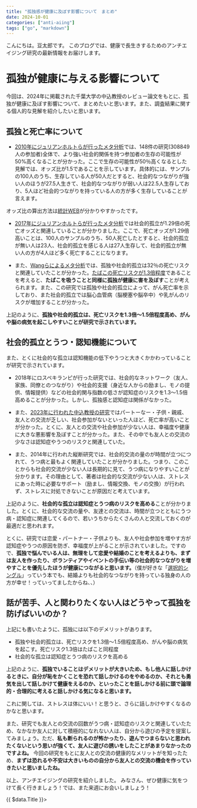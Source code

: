 ```yaml
---
title: "孤独感が健康に及ぼす影響について　まとめ"
date: 2024-10-01
categories: ["anti-aiing"]
tags: ["go", "markdown"]
---
```


こんにちは。豆太郎です。
このブログでは、健康で長生きするためのアンチエイジング研究の最新情報をお届けします。

# 孤独が健康に与える影響について

今回は、2024年に掲載された千葉大学の中込教授のレビュー論文をもとに、孤独が健康に及ぼす影響について、まとめたいと思います。また、調査結果に関する個人的な見解を紹介したいと思います。

## 孤独と死亡率について

- [2010年にジュリアンホルトらが行ったメタ分析](https://journals.plos.org/plosmedicine/article?id=10.1371/journal.pmed.1000316)では、148件の研究(308849人の参加者)全体で、より強い社会的関係を持つ参加者の生存の可能性が50%高くなることが分かった。ここで生存の可能性が50％高くなるとした見解では、オッズ比が1.5であることを示しています。具体的には、サンプルの100人のうち、生存している人が50人だとすると、社会的なつながりが強い人のほうが27.5人生きて、社会的なつながりが弱い人は22.5人生存しており、5人ほど社会的つながりを持っている人の方が多く生存していることが言えます。

オッズ比の算出方法は[統計WEB](https://bellcurve.jp/statistics/course/26781.html?srsltid=AfmBOoqYoMvo1Lb1i-Bgog10tuQWW4jKpDioYL7GqJ5Dm_VM5TcPf4ZA)が分かりやすかったです。


- [2017年にジュリアンホルトらが行ったメタ分析](https://www.ncbi.nlm.nih.gov/pmc/articles/PMC5598785/)では社会的孤立が1.29倍の死亡オッズと関連していることが分かりました。ここで、死亡オッズが1.29倍高いことは、100人のサンプルのうち、50人死亡したとすると、社会的孤立が無い人は23人、社会的孤立を感じる人は27人生存して、社会的孤立が無い人の方が4人ほど多く死亡することになります。

- また、[Wangらによるメタ分析](https://www.nature.com/articles/s41562-023-01617-6)では、孤独や社会的孤立は32％の死亡リスクと関連していたことが分かった。[たばこの死亡リスクが1.3倍程度](https://epi.ncc.go.jp/jphc/outcome/252.html#:~:text=%E3%81%AA%E3%81%84%E4%BA%BA%E3%82%88%E3%82%8A%E3%80%81-,%E7%B7%8F%E6%AD%BB%E4%BA%A1%E3%81%A7%E3%81%AF%E7%94%B7%E5%A5%B3%E3%81%A8%E3%82%821.3%E5%80%8D,-%E3%80%81%E3%81%8C%E3%82%93%E6%AD%BB%E4%BA%A1%E3%81%A7%E3%81%AF)であることを考えると、**たばこを吸うことと同様に孤独が健康に害を及ぼす**ことが考えられます。また、この研究では孤独や社会的孤立によって、がん死亡率を示しており、また社会的孤立では脳心血管病（脳梗塞や脳卒中）や乳がんのリスクが増加することが分かった。


上記のように、**孤独や社会的孤立は、死亡リスクを1.3倍～1.5倍程度高め、がんや脳の病気を起こしやすいことが研究で示されています。**

## 社会的孤立とうつ・認知機能について

また、とくに社会的な孤立は認知機能の低下やうつと大きくかかわっていることが研究で示されています。

- 2018年にロスペキランピが行った研究では、社会的なネットワーク（友人、家族、同僚とのつながり）や社会的支援（身近な人からの励まし、モノの提供、情報提供）などの社会的関与指数の低さが認知症のリスクを1.3～1.5倍高めることが分かった。しかし、孤独感と認知症は関係がなかった。

- また、[2023年に行われた中込教授の研究](https://www.sciencedirect.com/science/article/abs/pii/S0277953623002940)ではパートーなー・子供・親戚、友人との交流が乏しい、社会参加がないといった人ほど、死亡率が高いことが分かった。とくに、友人との交流や社会参加が少ない人は、幸福度や健康に大きな悪影響を及ぼすことが分かった。また、その中でも友人との交流の少なさは認知症やうつのリスクと関連していた。

- また、2014年に行われた縦断研究では、社会的交流の量のが時間が立つにつれて、うつ病と最もよく関連していたことが分かりました。つまり、このことからも社会的交流が少ない人は長期的に見て、うつ病になりやすいことが分かります。その理由として、著者は社会的な交流が少ない人は、ストレスにあった時に必要なサポート（励まし、情報交換、モノの交換）が行われず、ストレスに対処できないことが原因だと考えています。


上記のように、**社会的な孤立は認知症とうつ病のリスクを高める**ことが分かりました。とくに、社会的な交流の量や、友達との交流は、時間が立つとともにうつ病・認知症に関連してくるので、若いうちからたくさんの人と交流しておくのが最適だと思われます。


とくに、研究では恋愛・パートナー・子供よりも、友人や社会参加を増やす方が認知症やうつの原因を防ぎ、幸福度が上がることが示されていました。ですので、**孤独で悩んでいる人は、無理をして恋愛や結婚のことを考えるよりも、まずは友人を作ったり、ボランティアやイベントの手伝い等の社会的なつながりを増やすことを優先したほうが健康につながると思います。**（僕が好きな「[選択的シングル](https://books.rakuten.co.jp/rb/17455653/)」っていう本でも、結婚よりも社会的なつながりを持っている独身の人の方が幸せ！っていってましたからね、、）

## 話が苦手、人と関わりたくない人はどうやって孤独を防げばいいのか？

上記にも書いたように、孤独には以下のデメリットがあります。

- 孤独や社会的孤立は、死亡リスクを1.3倍～1.5倍程度高め、がんや脳の病気を起こす。死亡リスク1.3倍はたばこと同程度
- 社会的な孤立は認知症とうつ病のリスクを高める

上記のように、**孤独でいることはデメリットが大きいため、もし他人に話しかけるときに、自分が恥をかくことを恐れて話しかけるのをやめるのか、それとも勇気を出して話しかけて健康をえるのか、といったことを話しかける前に頭で論理的・合理的に考えると話しかける気になると思います。**

これに関しては、ストレスは体にいい！と思うと、さらに話しかけやすくなるのかなと思います。

また、研究でも友人との交流の回数がうつ病・認知症のリスクと関連していたため、なかなか友人に対して積極的になれない人は、自分から遊びの予定を提案してみましょう。ただ、**私も断られるのが怖かったり、遊んでつまらないと思われたくないという思いが強くて、友人に遊びの誘いをしたことがあまりなかったのですよね。**
今回の研究をもとに友人との交流の健康的なメリットがを知ったため、**まずは恐れるや不安は大きいものの自分から友人との交流の機会を作っていきたいと思いましたね。**


以上、アンチエイジングの研究を紹介しました。
みなさん、ぜひ健康に気をつけて長く行きましょう！では、また来週にお会いしましょう！
<div>
  {{ $data.Title }}>
</div>
